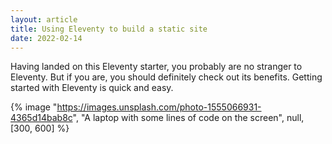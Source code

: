 ```yaml
---
layout: article
title: Using Eleventy to build a static site
date: 2022-02-14
---
```


Having landed on this Eleventy starter, you probably are no stranger to Eleventy. But if you are, you should definitely check out its benefits. Getting started with Eleventy is quick and easy.

{% image "https://images.unsplash.com/photo-1555066931-4365d14bab8c", "A laptop with some lines of code on the screen", null, [300, 600] %}

